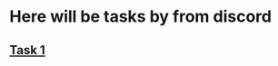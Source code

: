 # Here will be tasks by from discord

## [Task 1](https://github.com/fjsecur1ty/hotels-tasks/tree/main/Task_1)
